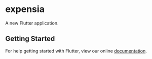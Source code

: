# expensia

A new Flutter application.

## Getting Started

For help getting started with Flutter, view our online
[documentation](https://flutter.io/).
